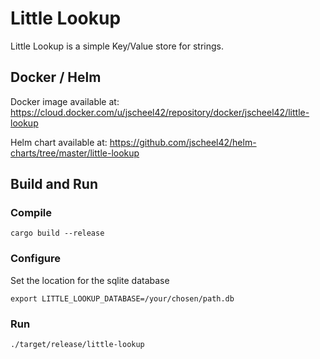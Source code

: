 # Little Lookup

Little Lookup is a simple Key/Value store for strings.

## Docker / Helm

Docker image available at: https://cloud.docker.com/u/jscheel42/repository/docker/jscheel42/little-lookup

Helm chart available at: https://github.com/jscheel42/helm-charts/tree/master/little-lookup

## Build and Run

### Compile

```
cargo build --release
```

### Configure

Set the location for the sqlite database
```
export LITTLE_LOOKUP_DATABASE=/your/chosen/path.db
```

### Run

```
./target/release/little-lookup
```
